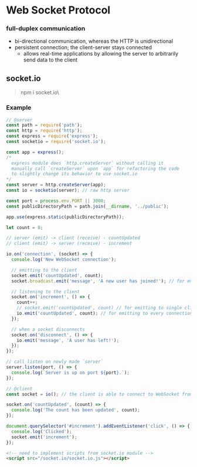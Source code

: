 # Web Socket Protocol

### full-duplex communication

- bi-directional communication, whereas the HTTP is unidirectional
- persistent connection; the client-server stays connected
  - allows real-time applications by allowing the server to arbitrarily send data to the client

## socket.io

> npm i socket.io\

### Example

```javascript
// @server
const path = require('path');
const http = require('http');
const express = require('express');
const socketio = require('socket.io');

const app = express();
/*
  express module does `http.createServer` without calling it
  manually call `createServer` upon `app` for refactoring the code
  to slightly change its behavior to use socket.io
*/
const server = http.createServer(app);
const io = socketio(server); // raw http server

const port = process.env.PORT || 3000;
const publicDirectoryPath = path.join(__dirname, '../public');

app.use(express.static(publicDirectoryPath));

let count = 0;

// server (emit) -> client (receive) - countUpdated
// client (emit) -> server (receive) - increment

io.on('connection', (socket) => {
  console.log('New WebSocket connection');

  // emitting to the client
  socket.emit('countUpdated', count);
  socket.broadcast.emit('message', 'A new user has joined!'); // for emitting to everybody except the sender

  // listening to the client
  socket.on('increment', () => {
    count++;
    // socket.emit('countUpdated', count) // for emitting to single client
    io.emit('countUpdated', count); // for emitting to every connection
  });

  // when a socket disconnects
  socket.on('disconnect', () => {
    io.emit('message', 'A user has left!');
  });
});

// call listen on newly made `server`
server.listen(port, () => {
  console.log(`Server is up on port ${port}.`);
});
```

```javascript
// @client
const socket = io(); // the client is able to connect to WebSocket from `/socket.io/socket.io.js` statement in html

socket.on('countUpdated', (count) => {
  console.log('The count has been updated', count);
});

document.querySelector('#increment').addEventListener('click', () => {
  console.log('Clicked');
  socket.emit('increment');
});
```

```html
<!-- need to implement scripts from socket.io module -->
<script src="/socket.io/socket.io.js"></script>
```
